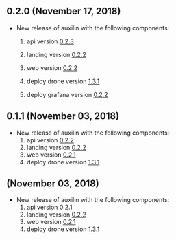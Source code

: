 ## 0.2.0 (November 17, 2018)

* New release of auxilin with the following components:
  1) api version [0.2.3](https://github.com/auxilincom/koa-api-starter/releases/tag/0.2.3)
  2) landing version [0.2.2](https://github.com/auxilincom/nextjs-landing-starter/releases/tag/0.2.2)
  3) web version [0.2.2](https://github.com/auxilincom/koa-react-starter/releases/tag/0.2.2)
  4) deploy drone version [1.3.1](https://github.com/auxilincom/deploy-drone/releases/tag/1.3.1)

  5) deploy grafana version [0.2.2](https://github.com/auxilincom/deploy-grafana/releases/tag/0.2.2)

## 0.1.1 (November 03, 2018)

* New release of auxilin with the following components:
  1) api version [0.2.2](https://github.com/paralect/koa-api-starter/releases/tag/0.2.2)
  2) landing version [0.2.2](https://github.com/paralect/nextjs-landing-starter/releases/tag/0.2.2)
  3) web version [0.2.1](https://github.com/paralect/koa-react-starter/releases/tag/0.2.1)
  4) deploy drone version [1.3.1](https://github.com/paralect/deploy-drone/releases/tag/1.3.1)

##  (November 03, 2018)

* New release of auxilin with the following components:
  1) api version [0.2.1](https://github.com/paralect/koa-api-starter/releases/tag/0.2.1)
  2) landing version [0.2.2](https://github.com/paralect/nextjs-landing-starter/releases/tag/0.2.2)
  3) web version [0.2.1](https://github.com/paralect/koa-react-starter/releases/tag/0.2.1)
  4) deploy drone version [1.3.1](https://github.com/paralect/deploy-drone/releases/tag/1.3.1)
